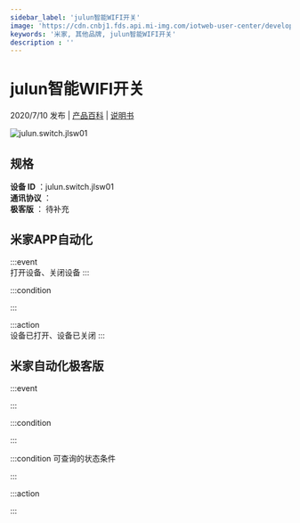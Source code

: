 ```yaml
---
sidebar_label: 'julun智能WIFI开关'
image: 'https://cdn.cnbj1.fds.api.mi-img.com/iotweb-user-center/developer_1679048479336Ty9iJ5mg.png?GalaxyAccessKeyId=AKVGLQWBOVIRQ3XLEW&Expires=9223372036854775807&Signature=gVkl9AWpIHGEKhG06EvY/SURZnU='
keywords: '米家, 其他品牌, julun智能WIFI开关'
description : ''
---
```

# julun智能WIFI开关

2020/7/10 发布 | [产品百科](https://home.mi.com/webapp/content/baike/product/index.html?model=julun.switch.jlsw01/) | [说明书](https://home.mi.com/views/introduction.html?model=julun.switch.jlsw01&region=cn)

![julun.switch.jlsw01](https://cdn.cnbj1.fds.api.mi-img.com/iotweb-user-center/developer_1679048479336Ty9iJ5mg.png?GalaxyAccessKeyId=AKVGLQWBOVIRQ3XLEW&Expires=9223372036854775807&Signature=gVkl9AWpIHGEKhG06EvY/SURZnU=)

## 规格  
> 
**设备 ID** ：julun.switch.jlsw01  
**通讯协议** ：  
**极客版**  ： 待补充 


## 米家APP自动化  

:::event  
打开设备、关闭设备
:::

:::condition  

:::

:::action   
设备已打开、设备已关闭
:::

## 米家自动化极客版  

:::event  

:::

:::condition  

:::

:::condition 可查询的状态条件  

:::

:::action  

:::

        
